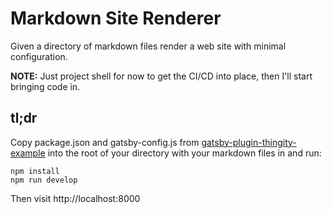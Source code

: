 # Markdown Site Renderer

Given a directory of markdown files render a web site with minimal configuration.

**NOTE:** Just project shell for now to get the CI/CD into place, then I'll start bringing code in.

## tl;dr

Copy package.json and gatsby-config.js from 
[gatsby-plugin-thingity-example](https://github.com/ianhomer/gatsby-plugin-thingity-example)
into the root of your directory with your markdown files in and run:

    npm install
    npm run develop

Then visit http://localhost:8000

